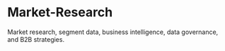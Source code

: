 # Market-Research
Market research, segment data, business intelligence, data governance, and B2B strategies.
